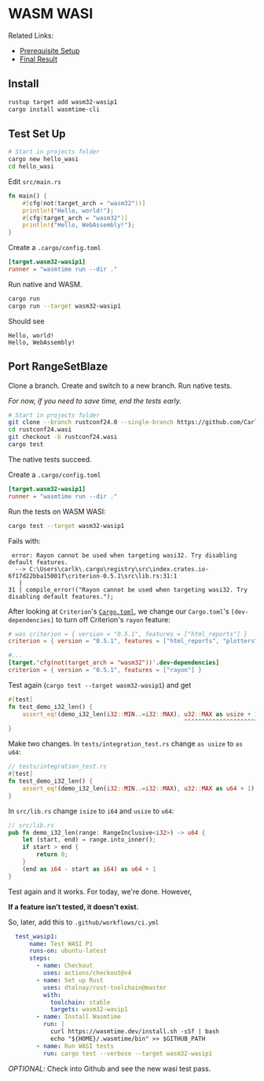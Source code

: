 # WASM WASI

Related Links:

* [Prerequisite Setup](setup.md)
* [Final Result](https://github.com/CarlKCarlK/range-set-blaze/tree/rustconf24.wasi)

## Install

```bash
rustup target add wasm32-wasip1
cargo install wasmtime-cli
```

## Test Set Up

```bash
# Start in projects folder
cargo new hello_wasi
cd hello_wasi
```

Edit `src/main.rs`

```rust
fn main() {
    #[cfg(not(target_arch = "wasm32"))]
    println!("Hello, world!");
    #[cfg(target_arch = "wasm32")]
    println!("Hello, WebAssembly!");
}
```

Create a `.cargo/config.toml`

```toml
[target.wasm32-wasip1]
runner = "wasmtime run --dir ."
```

Run native and WASM.

```bash
cargo run
cargo run --target wasm32-wasip1
```

Should see

```text
Hello, world!
Hello, WebAssembly!
```

## Port RangeSetBlaze

Clone a branch. Create and switch to a new branch. Run native tests.

*For now, if you need to save time, end the tests early.*

```bash
# Start in projects folder
git clone --branch rustconf24.0 --single-branch https://github.com/CarlKCarlK/range-set-blaze.git rustconf24.wasi
cd rustconf24.wasi
git checkout -b rustconf24.wasi
cargo test
```

The native tests succeed.

Create a `.cargo/config.toml`

```toml
[target.wasm32-wasip1]
runner = "wasmtime run --dir ."
```

Run the tests on WASM WASI:

```bash
cargo test --target wasm32-wasip1
```

Fails with:

```text
 error: Rayon cannot be used when targeting wasi32. Try disabling default features.
  --> C:\Users\carlk\.cargo\registry\src\index.crates.io-6f17d22bba15001f\criterion-0.5.1\src\lib.rs:31:1
   |
31 | compile_error!("Rayon cannot be used when targeting wasi32. Try disabling default features.");
 ```

After looking at `Criterion`'s [`Cargo.toml`](https://github.com/bheisler/criterion.rs/blob/master/Cargo.toml), we change our `Cargo.toml`'s `[dev-dependencies]` to turn off Criterion's `rayon` feature:

```toml
# was criterion = { version = "0.5.1", features = ["html_reports"] }
criterion = { version = "0.5.1", features = ["html_reports", "plotters", "cargo_bench_support"], default-features = false }

#...
[target.'cfg(not(target_arch = "wasm32"))'.dev-dependencies]
criterion = { version = "0.5.1", features = ["rayon"] }
```

Test again (`cargo test --target wasm32-wasip1`) and get

```rust
#[test]
fn test_demo_i32_len() {
    assert_eq!(demo_i32_len(i32::MIN..=i32::MAX), u32::MAX as usize + 1);
                                                  ^^^^^^^^^^^^^^^^^^^^^ attempt to compute `usize::MAX + 1_usize`, which would overflow    
}
```

Make two changes. In `tests/integration_test.rs` change `as usize` to `as u64`:

```rust
// tests/integration_test.rs
#[test]
fn test_demo_i32_len() {
    assert_eq!(demo_i32_len(i32::MIN..=i32::MAX), u32::MAX as u64 + 1);
}
```

In `src/lib.rs` change `isize` to `i64` and `usize` to `u64`:

```rust
// src/lib.rs
pub fn demo_i32_len(range: RangeInclusive<i32>) -> u64 {
    let (start, end) = range.into_inner();
    if start > end {
        return 0;
    }
    (end as i64 - start as i64) as u64 + 1
}
```

Test again and it works. For today, we're done. However,

**If a feature isn’t tested, it doesn’t exist.**

So, later, add this to `.github/workflows/ci.yml`

```yml
  test_wasip1:
      name: Test WASI P1
      runs-on: ubuntu-latest
      steps:
        - name: Checkout
          uses: actions/checkout@v4
        - name: Set up Rust
          uses: dtolnay/rust-toolchain@master
          with:
            toolchain: stable
            targets: wasm32-wasip1
        - name: Install Wasmtime
          run: |
            curl https://wasmtime.dev/install.sh -sSf | bash
            echo "${HOME}/.wasmtime/bin" >> $GITHUB_PATH
        - name: Run WASI tests
          run: cargo test --verbose --target wasm32-wasip1
```

*OPTIONAL*:
Check into Github and see the new wasi test pass.
